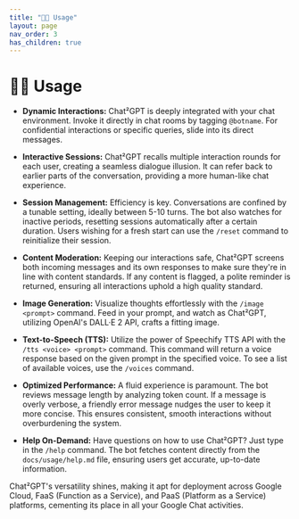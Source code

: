 ```yaml
---
title: "🧑‍💻 Usage"
layout: page
nav_order: 3
has_children: true
---
```


# 🧑‍💻 Usage

- **Dynamic Interactions:** Chat²GPT is deeply integrated with your chat environment. Invoke it directly in chat rooms by tagging `@botname`. For confidential interactions or specific queries, slide into its direct messages.

- **Interactive Sessions:** Chat²GPT recalls multiple interaction rounds for each user, creating a seamless dialogue illusion. It can refer back to earlier parts of the conversation, providing a more human-like chat experience.

- **Session Management:** Efficiency is key. Conversations are confined by a tunable setting, ideally between 5-10 turns. The bot also watches for inactive periods, resetting sessions automatically after a certain duration. Users wishing for a fresh start can use the `/reset` command to reinitialize their session.

- **Content Moderation:** Keeping our interactions safe, Chat²GPT screens both incoming messages and its own responses to make sure they're in line with content standards. If any content is flagged, a polite reminder is returned, ensuring all interactions uphold a high quality standard.

- **Image Generation:** Visualize thoughts effortlessly with the `/image <prompt>` command. Feed in your prompt, and watch as Chat²GPT, utilizing OpenAI's DALL·E 2 API, crafts a fitting image.

- **Text-to-Speech (TTS):** Utilize the power of Speechify TTS API with the `/tts <voice> <prompt>` command. This command will return a voice response based on the given prompt in the specified voice. To see a list of available voices, use the `/voices` command.

- **Optimized Performance:** A fluid experience is paramount. The bot reviews message length by analyzing token count. If a message is overly verbose, a friendly error message nudges the user to keep it more concise. This ensures consistent, smooth interactions without overburdening the system.

- **Help On-Demand:** Have questions on how to use Chat²GPT? Just type in the `/help` command. The bot fetches content directly from the `docs/usage/help.md` file, ensuring users get accurate, up-to-date information.

Chat²GPT's versatility shines, making it apt for deployment across Google Cloud, FaaS (Function as a Service), and PaaS (Platform as a Service) platforms, cementing its place in all your Google Chat activities.
